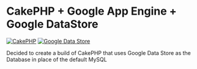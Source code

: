 CakePHP + Google App Engine + Google DataStore
=======

[![CakePHP](http://cakephp.org/img/cake-logo.png)](http://www.cakephp.org)
[![Google Data Store](http://php-gds-demo.appspot.com/img/datastore-logo.png)](https://cloud.google.com/datastore/docs/concepts/overview)

Decided to create a build of CakePHP that uses Google Data Store as the Database in place of the default MySQL

